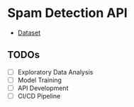 # Spam Detection API

- [Dataset](https://www.kaggle.com/datasets/venky73/spam-mails-dataset)

## TODOs
- [ ] Exploratory Data Analysis
- [ ] Model Training
- [ ] API Development
- [ ] CI/CD Pipeline